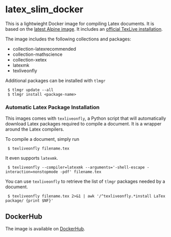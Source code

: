 # latex_slim_docker

This is a lightwieght Docker image for compiling Latex documents. It is based
on the [latest Alpine image](https://hub.docker.com/_/alpine). It includes an
[official TexLive installation](https://www.tug.org/texlive/quickinstall.html).

The image includes the following collections and packages:
- collection-latexrecommended
- collection-mathscience
- collection-xetex
- latexmk
- texliveonfly

Additional packages can be installed with `tlmgr`
```
 $ tlmgr update --all
 $ tlmgr install <package-name>
```

### Automatic Latex Package Installation

This images comes with `texliveonfly`, a Python script that will automatically
download Latex packages required to compile a document. It is a wrapper around
the Latex compilers.

To compile a document, simply run
```
 $ texliveonfly filename.tex
```

It even supports `latexmk`.
```
 $ texliveonfly --compiler=latexmk --arguments='-shell-escape -interaction=nonstopmode -pdf' filename.tex
```

You can use `texliveonfly` to retrieve the list of `tlmgr` packages needed by a document.
```
 $ texliveonfly filename.tex 2>&1 | awk '/^texliveonfly.*install LaTex package/ {print $NF}'
```

## DockerHub

The image is available on [DockerHub](https://hub.docker.com/r/dhna/latex_slim).
